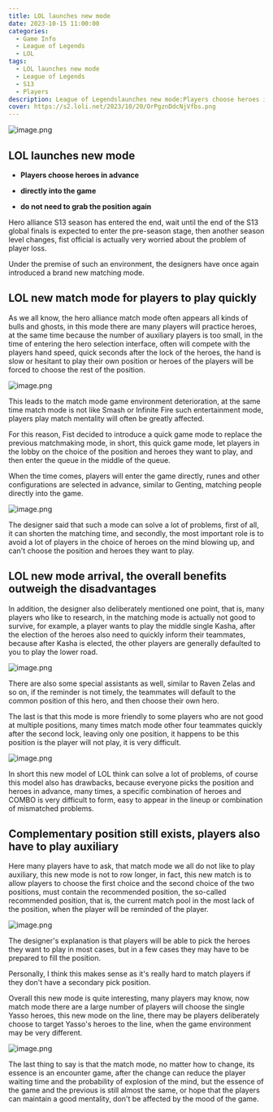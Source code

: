 ```yaml
---
title: LOL launches new mode
date: 2023-10-15 11:00:00
categories:
  - Game Info
  - League of Legends
  - LOL
tags:
  - LOL launches new mode
  - League of Legends
  - S13
  - Players
description: League of Legendslaunches new mode:Players choose heroes in advance, directly into the game, do not need to grab the position again
cover: https://s2.loli.net/2023/10/20/OrPgznDdcNjVfbs.png
---
```

![image.png](https://s2.loli.net/2023/10/20/4SlLdzED1ifwxFr.png)
## LOL launches new mode
- **Players choose heroes in advance**

- **directly into the game**

- **do not need to grab the position again**

Hero alliance S13 season has entered the end, wait until the end of the S13 global finals is expected to enter the pre-season stage, then another season level changes, fist official is actually very worried about the problem of player loss.

Under the premise of such an environment, the designers have once again introduced a brand new matching mode.


## LOL new match mode for players to play quickly

As we all know, the hero alliance match mode often appears all kinds of bulls and ghosts, in this mode there are many players will practice heroes, at the same time because the number of auxiliary players is too small, in the time of entering the hero selection interface, often will compete with the players hand speed, quick seconds after the lock of the heroes, the hand is slow or hesitant to play their own position or heroes of the players will be forced to choose the rest of the position.

![image.png](https://s2.loli.net/2023/10/20/wmsarY8RngKudiZ.png)

This leads to the match mode game environment deterioration, at the same time match mode is not like Smash or Infinite Fire such entertainment mode, players play match mentality will often be greatly affected.

For this reason, Fist decided to introduce a quick game mode to replace the previous matchmaking mode, in short, this quick game mode, let players in the lobby on the choice of the position and heroes they want to play, and then enter the queue in the middle of the queue.

When the time comes, players will enter the game directly, runes and other configurations are selected in advance, similar to Genting, matching people directly into the game.

![image.png](https://s2.loli.net/2023/10/20/jmDSbZ438CpRK5P.png)

The designer said that such a mode can solve a lot of problems, first of all, it can shorten the matching time, and secondly, the most important role is to avoid a lot of players in the choice of heroes on the mind blowing up, and can't choose the position and heroes they want to play.


## LOL new mode arrival, the overall benefits outweigh the disadvantages

In addition, the designer also deliberately mentioned one point, that is, many players who like to research, in the matching mode is actually not good to survive, for example, a player wants to play the middle single Kasha, after the election of the heroes also need to quickly inform their teammates, because after Kasha is elected, the other players are generally defaulted to you to play the lower road.

![image.png](https://s2.loli.net/2023/10/20/OrPgznDdcNjVfbs.png)

There are also some special assistants as well, similar to Raven Zelas and so on, if the reminder is not timely, the teammates will default to the common position of this hero, and then choose their own hero.

The last is that this mode is more friendly to some players who are not good at multiple positions, many times match mode other four teammates quickly after the second lock, leaving only one position, it happens to be this position is the player will not play, it is very difficult.

![image.png](https://s2.loli.net/2023/10/20/rTRnABhgjfDOvGS.png)

In short this new model of LOL think can solve a lot of problems, of course this model also has drawbacks, because everyone picks the position and heroes in advance, many times, a specific combination of heroes and COMBO is very difficult to form, easy to appear in the lineup or combination of mismatched problems.


## Complementary position still exists, players also have to play auxiliary

Here many players have to ask, that match mode we all do not like to play auxiliary, this new mode is not to row longer, in fact, this new match is to allow players to choose the first choice and the second choice of the two positions, must contain the recommended position, the so-called recommended position, that is, the current match pool in the most lack of the position, when the player will be reminded of the player.

![image.png](https://s2.loli.net/2023/10/20/hcJWTlCkmKr1waS.png)

The designer's explanation is that players will be able to pick the heroes they want to play in most cases, but in a few cases they may have to be prepared to fill the position.

Personally, I think this makes sense as it's really hard to match players if they don't have a secondary pick position.

Overall this new mode is quite interesting, many players may know, now match mode there are a large number of players will choose the single Yasso heroes, this new mode on the line, there may be players deliberately choose to target Yasso's heroes to the line, when the game environment may be very different.

![image.png](https://s2.loli.net/2023/10/20/ljv6nsQ84HVKXWE.png)

The last thing to say is that the match mode, no matter how to change, its essence is an encounter game, after the change can reduce the player waiting time and the probability of explosion of the mind, but the essence of the game and the previous is still almost the same, or hope that the players can maintain a good mentality, don't be affected by the mood of the game.


